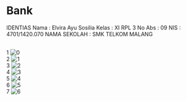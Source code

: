 # Bank

IDENTIAS 
Nama : Elvira Ayu Sosilia 
Kelas : XI RPL 3 
No Abs : 09 
NIS : 4701/1420.070 
NAMA SEKOLAH : SMK TELKOM MALANG

<br> 1 ![0](https://cloud.githubusercontent.com/assets/22167465/22849471/61fba6d4-f030-11e6-9a7c-5f08efedc1b1.PNG)
<br> 2 ![1](https://cloud.githubusercontent.com/assets/22167465/22849470/61f8c27a-f030-11e6-90e1-d8ae06c33f4b.PNG)
<br> 3 ![2](https://cloud.githubusercontent.com/assets/22167465/22849472/61ff9c1c-f030-11e6-9448-37b54b00e13e.PNG)
<br> 4 ![3](https://cloud.githubusercontent.com/assets/22167465/22849473/6204f130-f030-11e6-8abd-e85aca689ca3.PNG)
<br> 5 ![4](https://cloud.githubusercontent.com/assets/22167465/22849474/620a69e4-f030-11e6-91cc-041b76b57d1c.PNG)
<br> 6 ![5](https://cloud.githubusercontent.com/assets/22167465/22849475/620ec0c0-f030-11e6-8a24-b4ba188e4a78.PNG)
<br>7 ![6](https://cloud.githubusercontent.com/assets/22167465/22849476/622b41e6-f030-11e6-9c09-c9e9013d2005.PNG)
